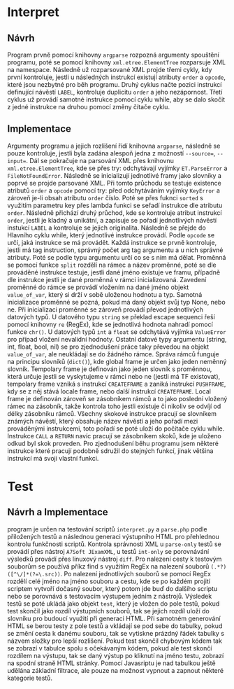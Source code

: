 # Interpret
## Návrh
Program prvně pomocí knihovny `argparse` rozpozná argumenty spouštění programu, poté se pomocí knihovny `xml.etree.ElementTree` rozparsuje XML na namespace. Následně už rozparsované XML projde třemi cykly, kdy první kontroluje, jestli u následných instrukcí existují atributy `order` a `opcode`, které jsou nezbytné pro běh programu. Druhý cyklus načte pozici instrukcí definující návěstí `LABEL`, kontroluje duplicitu `order` a jeho nezápornost. Třetí cyklus už provádí samotné instrukce pomocí cyklu while, aby se dalo skočit z jedné instrukce na druhou pomocí změny čítače cyklu.
## Implementace
Argumenty programu a jejich rozlišení řídí knihovna `argparse`, následně se pouze kontroluje, jestli byla zadána alespoň jedna z možností `--source=`, `--input=`. Dál se pokračuje na parsování XML přes knihovnu `xml.etree.ElementTree`, kde se přes try: odchytávají vyjímky `ET.ParseError` a `FileNotFoundError`. Následně se inicializují jednotlivé framy jako slovníky a poprvé se projde parsované XML. Při tomto průchodu se testuje existence atributů `order` a `opcode` pomocí try: před odchytáváním vyjímky `KeyError` a zároveň je-li obsah atributu `order` číslo. Poté se přes fuknci `sorted` s využitím parametru key přes lambda funkci se seřadí instrukce dle atributu `order`. Následně přichází druhý průchod, kde se kontroluje atribut instrukcí `order`, jestli je kladný a unikátní, a zapisuje se pořadí jednotlivých návěstí instukcí `LABEL` a kontroluje se jejich originalita.
Následně se přejde do Hlavního cyklu while, který jednotlivé instrukce provádí. Podle `opcode` se určí, jaká instrukce se má provádět. Každá instrukce se prvně kontroluje, jestli má tag instruction, správný počet arg tag argumentu a u nich správné atributy. Poté se podle typu argumentu určí co se s ním má dělat.
Proměnná se pomocí funkce `split` rozdělí na rámec a název proměnné, poté se dle prováděné instrukce testuje, jestli dané jméno existuje ve framu, případně dle instrukce jestli je dané proměnná v rámci inicializovaná. Zavedení proměnné do rámce se provádí vložením na dané jméno objekt `value_of_var`, který si drží v sobě uloženou hodnotu a typ. Samotná inicializace proměnné se pozná, pokud má daný objekt svůj typ None, nebo ne. Při inicializaci proměnné se zároveň provádí převod jednotlivých datových typů. U datového typu `string` se překlad escape sequenci řeší pomocí knihovny `re` (RegEx), kde se jednotlivá hodnota nahradí pomocí funkce `chr()`. U datových typů `int` a `float` se odchytává vyjímka `ValueError` pro případ vložení nevalidní hodnoty. Ostatní datové typy argumentu (string, int, float, bool, nil) se pro zjednodušení práce taky převedou na objekt `value_of_var`, ale neukládají se do žádného rámce.
Správa rámců funguje na principu slovníků (`dict()`), kde global frame je určen jako jeden neměnný slovník. Tempolary frame je definován jako jeden slovník s proměnnou, která určuje jestli se vyskytujeme v rámci nebo ne (jestli má TF existovat), tempolary frame vzniká s instrukcí `CREATEFRAME` a zaniká instrukcí `PUSHFRAME`, kdy se z něj stává locale frame, nebo další instrukcí `CREATEFRAME`. Local frame je definován zároveň se zásobníkem rámců a to jako poslední vložený rámec na zásobník, takže kontrola toho jestli existuje či nikoliv se odvíjí od délky zásobníku rámců.
Všechny skokové instrukce pracují se slovníkem známých návěstí, který obsahuje název návěstí a jeho pořadí mezi prováděnými instrukcemi, toto pořadí se poté uloží do počítače cyklu while. Instrukce `CALL` a `RETURN` navíc pracují se zásobníkem skoků, kde je uloženo odkud byl skok proveden. Pro zjednodušení běhu programu jsem některé instrukce které pracují podobně sdružil do stejných funkcí, jinak většina instrukcí má svoji vlastní funkci.

# Test
## Návrh a Implementace
program je určen na testování scriptů `interpret.py` a `parse.php` podle přiložených testů a následnou generaci výstupního HTML pro přehlednou kontrolu funkčnosti scriptů. Kontrola správnosti XML u `parse-only` testů se provádí přes nástroj `A7Soft JExamXML`, u testů `int-only` se porovnávání výsledků provádí přes linuxový nástroj `diff`. Pro nalezení cesty k testovým souborům se používá příkz find s využitím RegEx na nalezení souborů `(.*?)([^\/]*(?=\.src))`. Po nalezení jednotlivých souborů se pomocí RegEx rozdělí celé jméno na jméno souboru a cestu, kde se po každém projití scriptem vytvoří dočasný soubor, který potom jde buď do dalšího scriptu nebo se porovnává s testovacím výstupem jedním z nástrojů. Výsledek testů se poté ukládá jako objekt `test`, který je vložen do pole testů, pokud test skončil jako rozdíl výstupních souborů, tak se jejich rozdíl uloží do slovníku pro budoucí využití při generaci HTML. Při samotném generování HTML se berou testy z pole testů a vkládají se pod sebe do tabulky, pokud se změní cesta k danému souboru, tak se vytiskne  prázdný řádek tabulky s názvem složky pro lepší rozlišení. Pokud test skončil chybovým kódem tak se zobrazí v tabulce spolu s očekávaným kódem, pokud ale test skončí rozdílem na výstupu, tak se daný výstup po kliknutí na jméno testu, zobrazí na spodní straně HTML stránky. Pomocí Javasriptu je nad tabulkou ještě udělána základní filtrace, ale pouze na možnost vypnout a zapnout některé kategorie testů.